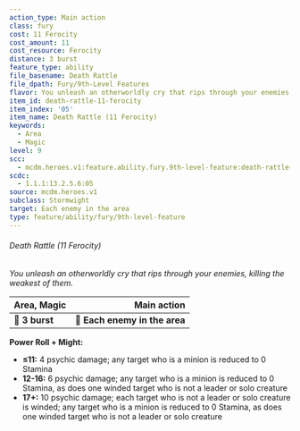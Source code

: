 ```yaml
---
action_type: Main action
class: fury
cost: 11 Ferocity
cost_amount: 11
cost_resource: Ferocity
distance: 3 burst
feature_type: ability
file_basename: Death Rattle
file_dpath: Fury/9th-Level Features
flavor: You unleash an otherworldly cry that rips through your enemies, killing the weakest of them.
item_id: death-rattle-11-ferocity
item_index: '05'
item_name: Death Rattle (11 Ferocity)
keywords:
  - Area
  - Magic
level: 9
scc:
  - mcdm.heroes.v1:feature.ability.fury.9th-level-feature:death-rattle-11-ferocity
scdc:
  - 1.1.1:13.2.5.6:05
source: mcdm.heroes.v1
subclass: Stormwight
target: Each enemy in the area
type: feature/ability/fury/9th-level-feature
---
```


###### Death Rattle (11 Ferocity)

*You unleash an otherworldly cry that rips through your enemies, killing the weakest of them.*

| **Area, Magic** |               **Main action** |
| --------------- | ----------------------------: |
| **📏 3 burst**  | **🎯 Each enemy in the area** |

**Power Roll + Might:**

- **≤11:** 4 psychic damage; any target who is a minion is reduced to 0 Stamina
- **12-16:** 6 psychic damage; any target who is a minion is reduced to 0 Stamina, as does one winded target who is not a leader or solo creature
- **17+:** 10 psychic damage; each target who is not a leader or solo creature is winded; any target who is a minion is reduced to 0 Stamina, as does one winded target who is not a leader or solo creature
